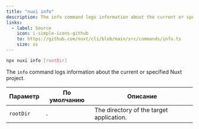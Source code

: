 ```yaml
---
title: "nuxi info"
description: The info command logs information about the current or specified Nuxt project.
links:
  - label: Source
    icon: i-simple-icons-github
    to: https://github.com/nuxt/cli/blob/main/src/commands/info.ts
    size: xs
---
```


```bash [Terminal]
npx nuxi info [rootDir]
```

The `info` command logs information about the current or specified Nuxt project.

Параметр  | По умолчанию | Описание
----------|--------------|-----------------------------------------
`rootDir` | `.`          | The directory of the target application.
